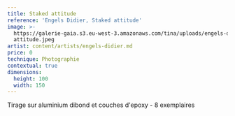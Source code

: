 ```yaml
---
title: Staked attitude
reference: 'Engels Didier, Staked attitude'
image: >-
  https://galerie-gaia.s3.eu-west-3.amazonaws.com/tina/uploads/engels-didier/galerie-gaia-didier-engels-staked
  attitude.jpeg
artist: content/artists/engels-didier.md
price: 0
technique: Photographie
contextual: true
dimensions:
  height: 100
  width: 150
---
```


Tirage sur aluminium dibond et couches d'epoxy - 8 exemplaires
